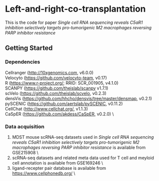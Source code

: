 # Left-and-right-co-transplantation
This is the code for paper
_Single cell RNA sequencing reveals C5aR1 inhibition selectively targets pro-tumorigenic M2 macrophages reversing PARP inhibitor resistance_
## Getting Started
### Dependencies
Cellranger (http://10xgenomics.com, v6.0.0) \
Velocyto (https://github.com/velocyto-team, v0.17) \
R (https://www.r-project.org/; RRID: SCR_001905, v4.1.0)  \
SCANPY (https://github.com/theislab/scanpy v1.7.1)  \
scVelo (https://github.com/theislab/scvelo, v0.2.3)  \
densVis (https://github.com/hhcho/densvis/tree/master/densmap, v0.2.1)  \
pySCENIC (https://github.com/aertslab/pySCENIC, v0.11.2)  \
CellChat (http://www.cellchat.org/, v1.1.3)  \
CaSpER (https://github.com/akdess/CaSpER, v0.2.0) \
### Data acquisition
1. MDST mouse scRNA-seq datasets used in _Single cell RNA sequencing reveals C5aR1 inhibition selectively targets pro-tumorigenic M2 macrophages reversing PARP inhibitor resistance_ is available from GSE215908 \
2. scRNA-seq datasets and related meta data used for T cell and meyloid cell annotation is available from GSE169246 \
3. ligand-recepter pair database is available from https://www.cellphonedb.org/ \

